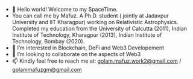 - 👋 Hello world! Welcome to my SpaceTime. 
- You can call me by Mafuz.
A Ph.D. student ( jointly at Jadavpur University and IIT Kharagpur) working on Relativistic Astrophysics. Completed my education from the University of Calcutta (2011), Indian Institute of Technology, Kharagpur (2013), Indian Institute of Technology, Bombay (2020).
- 👀 I’m interested in Blockchain, DeFi and Web3 Developement
- 💞️ I’m looking to collaborate on the aspects of Web3
- 📫 Kindly feel free to reach me at: golam.mafuz.work2@gmail.com / golammafuzgm@gmail.com

<!---
mdgolammafuz/mdgolammafuz is a ✨ special ✨ repository because its `README.md` (this file) appears on your GitHub profile.
You can click the Preview link to take a look at your changes.
--->
